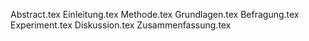 Abstract.tex
Einleitung.tex
Methode.tex
Grundlagen.tex
Befragung.tex
Experiment.tex
Diskussion.tex
Zusammenfassung.tex
